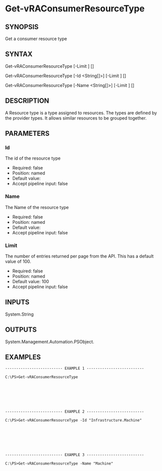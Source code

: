 # Get-vRAConsumerResourceType

## SYNOPSIS
    
Get a consumer resource type

## SYNTAX
 Get-vRAConsumerResourceType [-Limit <String>] [<CommonParameters>] Get-vRAConsumerResourceType [-Id <String[]>] [-Limit <String>] [<CommonParameters>] Get-vRAConsumerResourceType [-Name <String[]>] [-Limit <String>] [<CommonParameters>]    

## DESCRIPTION

A Resource type is a type assigned to resources. The types are defined by the provider types. 
It allows similar resources to be grouped together.

## PARAMETERS


### Id

The id of the resource type

* Required: false
* Position: named
* Default value: 
* Accept pipeline input: false

### Name

The Name of the resource type

* Required: false
* Position: named
* Default value: 
* Accept pipeline input: false

### Limit

The number of entries returned per page from the API. This has a default value of 100.

* Required: false
* Position: named
* Default value: 100
* Accept pipeline input: false

## INPUTS

System.String

## OUTPUTS

System.Management.Automation.PSObject.

## EXAMPLES
```
-------------------------- EXAMPLE 1 --------------------------

C:\PS>Get-vRAConsumerResourceType







-------------------------- EXAMPLE 2 --------------------------

C:\PS>Get-vRAConsumerResourceType -Id "Infrastructure.Machine"







-------------------------- EXAMPLE 3 --------------------------

C:\PS>Get-vRAConsumerResourceType -Name "Machine"
```

